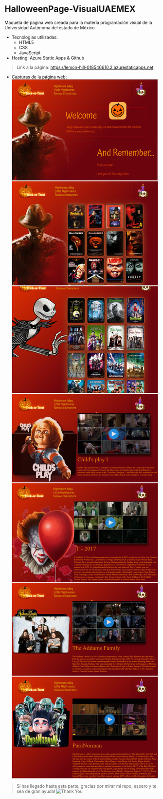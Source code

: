 # HalloweenPage-VisualUAEMEX
Maqueta de pagina web creada para la materia programación visual de la Universidad Autónoma del estado de México

-  Tecnologias utilizadas: 
    - HTML5
    - CSS
    - JavaScript
-   Hosting: Azure Static Apps & Github
> Link a la página: https://lemon-hill-018546610.2.azurestaticapps.net

-  Capturas de la página web: 
![capturas](/capturas/Captura0.PNG)
![capturas](/capturas/Captura1.PNG)
![capturas](/capturas/Captura2.PNG)
![capturas](/capturas/Captura3.PNG)
![capturas](/capturas/Captura4.PNG)
![capturas](/capturas/Captura5.PNG)
![capturas](/capturas/Captura6.PNG)

> Si has llegado hasta esta parte, gracias por mirar mi repo, espero y te sea de gran ayuda!
> ![Thank You](https://cloudfront-us-east-1.images.arcpublishing.com/culturacolectiva/CXEJ7EGFWRDPJAJWWQU7RUTOLA.gif)